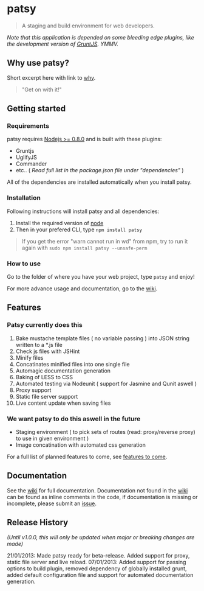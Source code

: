 # patsy

> A staging and build environment for web developers.

_Note that this application is depended on some bleeding edge plugins, like the development version of [GruntJS][grunt]. YMMV._

## Why use patsy?

Short excerpt here with link to [why].

> "Get on with it!"

## Getting started

### Requirements

patsy requires [Nodejs >= 0.8.0][node] and is built with these plugins:

* Gruntjs
* UglifyJS
* Commander
* etc.. ( _Read full list in the package.json file under "dependencies"_ )

All of the dependencies are installed automatically when you install patsy.

### Installation

Following instructions will install patsy and all dependencies:

1. Install the required version of [node]
2. Then in your prefered CLI, type `npm install patsy`

> If you get the error "warn cannot run in wd" from npm, try to run it again with `sudo npm install patsy --unsafe-perm`

### How to use

Go to the folder of where you have your web project, type `patsy` and enjoy!

For more advance usage and documentation, go to the [wiki].

## Features

### Patsy currently does this

1. Bake mustache template files ( no variable passing ) into JSON string written to a *.js file
2. Check js files with JSHint
3. Minify files
4. Concatinates minified files into one single file
5. Automagic documentation generation
6. Baking of LESS to CSS
7. Automated testing via Nodeunit ( support for Jasmine and Qunit aswell )
8. Proxy support
9. Static file server support
10. Live content update when saving files

### We want patsy to do this aswell in the future

* Staging environment ( to pick sets of routes (read: proxy/reverse proxy) to use in given environment )
* Image concatination with automated css generation


For a full list of planned features to come, see [features to come][features_planned].

## Documentation

See the [wiki] for full documentation. Documentation not found in the [wiki] can be found as inline comments in the code,
if documentation is missing or incomplete, please submit an [issue][issues].


[node]: http://nodejs.org/
[grunt]: https://github.com/gruntjs/grunt
[npm]: http://npmjs.org/
[wiki]: http://github.com/phun-ky/patsy/wiki/
[why]: http://github.com/phun-ky/patsy/wiki/Why-patsy%3F
[patsy]: http://github.com/phun-ky/patsy
[features_planned]: https://github.com/phun-ky/patsy/issues?labels=feature+planned&page=1&state=open
[issues]: https://github.com/phun-ky/patsy/issues

## Release History
_(Until v1.0.0, this will only be updated when major or breaking changes are made)_

21/01/2013: Made patsy ready for beta-release. Added support for proxy, static file server and live reload.
07/01/2013: Added support for passing options to build plugin, removed dependency of globally installed grunt,
added default configuration file and support for automated documentation generation.


